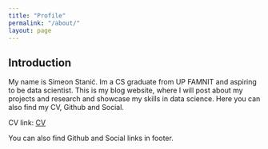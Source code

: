 ```yaml
---
title: "Profile"
permalink: "/about/"
layout: page
---
```


## Introduction

My name is Simeon Stanić. Im a CS graduate from UP FAMNIT and aspiring to be data scientist. This is my blog website, where I will post about my projects and research and showcase my skills in data science. Here you can also find my CV, Github and Social.

CV link: [CV](https://github.com/SimkeSt/CV/blob/main/SCV.pdf)



You can also find Github and Social links in footer.
